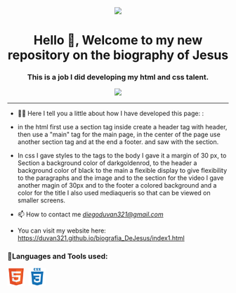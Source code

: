 <div id="header" align="center">
<img src="[https://media1.giphy.com/media/idSEtVpsq0zpzKIhW1/200w.webp?cid=ecf05e47bl8ra0iwcts6dex3z8yo7r1ip9namkitca2m8pff&rid=200w.webp&ct=g](https://norfipc.com/cdn-cgi/image/fit=contain,width=660,format=auto/fotos/cristianas-jesus/jesus-luz-del-mundo.jpeg)" width="200"/>
<h1 align="center">Hello 👋, Welcome to my new repository on the biography of Jesus</h1>
<h3 align="center"> This is a job I did developing my html and css talent.
</div>

<div id="badges" align="center"><a href="https://github.com/duvan321/duvan321/edit/main/README.md" target="_blank">
<img src="https://img.shields.io/github/gist/last-commit/duvan321?logo=github"/>
</a>
</div>
  
- - -
- 🙎‍♂️ Here I tell you a little about how I have developed this page: :

- in the html
  first use a section tag
  inside create a header tag with header, then use a "main" tag for the main page, 
  in the center of the page use another
  section tag and at the end a footer. and saw with the section.

- In css I gave styles to the tags to the body I gave it a margin of 30 px,
  to Section a background color of darkgoldenrod,
  to the header a background color of black to the main a flexible display to
  give flexibility to the paragraphs and the image and to the section for the video 
  I gave another magin of 30px and to the footer a colored background and a color
  for the title I also used mediaqueris so that can be viewed on smaller screens.
- 📫 How to contact me
*diegoduvan321@gmail.com*
- You can visit my website here: https://duvan321.github.io/biografia_DeJesus/index1.html
  <div align="left">
<h3>🔨Languages ​​and Tools used:</h3>
<div>
<img src="https://github.com/devicons/devicon/raw/master/icons/html5/html5-original.svg" title="HTML5" alt="HTML" width="40" height="40"/>&nbsp;
<img src="https://github.com/devicons/devicon/raw/master/icons/css3/css3-plain-wordmark.svg" title="CSS3" alt="CSS" width="40" height="40"/>&nbsp;
